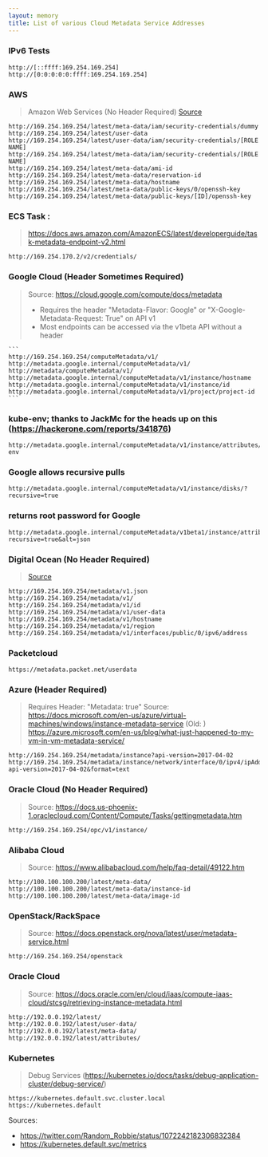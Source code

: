 ```yaml
---
layout: memory
title: List of various Cloud Metadata Service Addresses
---
```


### IPv6 Tests

    http://[::ffff:169.254.169.254]
    http://[0:0:0:0:0:ffff:169.254.169.254]

### AWS 

> Amazon Web Services (No Header Required) [Source](http://docs.aws.amazon.com/AWSEC2/latest/UserGuide/ec2-instance-metadata.html#instancedata-data-categories)

    http://169.254.169.254/latest/meta-data/iam/security-credentials/dummy
    http://169.254.169.254/latest/user-data
    http://169.254.169.254/latest/user-data/iam/security-credentials/[ROLE NAME]
    http://169.254.169.254/latest/meta-data/iam/security-credentials/[ROLE NAME]
    http://169.254.169.254/latest/meta-data/ami-id
    http://169.254.169.254/latest/meta-data/reservation-id
    http://169.254.169.254/latest/meta-data/hostname
    http://169.254.169.254/latest/meta-data/public-keys/0/openssh-key
    http://169.254.169.254/latest/meta-data/public-keys/[ID]/openssh-key

### ECS Task : 
> https://docs.aws.amazon.com/AmazonECS/latest/developerguide/task-metadata-endpoint-v2.html

    http://169.254.170.2/v2/credentials/

### Google Cloud (Header Sometimes Required)
> Source:  https://cloud.google.com/compute/docs/metadata
>  - Requires the header "Metadata-Flavor: Google" or "X-Google-Metadata-Request: True" on API v1
>  - Most endpoints can be accessed via the v1beta API without a header

    ```  
    http://169.254.169.254/computeMetadata/v1/
    http://metadata.google.internal/computeMetadata/v1/
    http://metadata/computeMetadata/v1/
    http://metadata.google.internal/computeMetadata/v1/instance/hostname
    http://metadata.google.internal/computeMetadata/v1/instance/id
    http://metadata.google.internal/computeMetadata/v1/project/project-id
    ```
    
### kube-env; thanks to JackMc for the heads up on this (https://hackerone.com/reports/341876)
    http://metadata.google.internal/computeMetadata/v1/instance/attributes/kube-env

### Google allows recursive pulls 
    http://metadata.google.internal/computeMetadata/v1/instance/disks/?recursive=true

### returns root password for Google
    http://metadata.google.internal/computeMetadata/v1beta1/instance/attributes/?recursive=true&alt=json

### Digital Ocean (No Header Required)
> [Source](https://developers.digitalocean.com/documentation/metadata/)

    http://169.254.169.254/metadata/v1.json
    http://169.254.169.254/metadata/v1/ 
    http://169.254.169.254/metadata/v1/id   
    http://169.254.169.254/metadata/v1/user-data
    http://169.254.169.254/metadata/v1/hostname
    http://169.254.169.254/metadata/v1/region   
    http://169.254.169.254/metadata/v1/interfaces/public/0/ipv6/address

### Packetcloud
    https://metadata.packet.net/userdata

### Azure (Header Required)
> Requires Header: "Metadata: true"
Source: https://docs.microsoft.com/en-us/azure/virtual-machines/windows/instance-metadata-service
(Old: ) https://azure.microsoft.com/en-us/blog/what-just-happened-to-my-vm-in-vm-metadata-service/

    http://169.254.169.254/metadata/instance?api-version=2017-04-02
    http://169.254.169.254/metadata/instance/network/interface/0/ipv4/ipAddress/0/publicIpAddress?api-version=2017-04-02&format=text

### Oracle Cloud (No Header Required)
> Source: https://docs.us-phoenix-1.oraclecloud.com/Content/Compute/Tasks/gettingmetadata.htm
    
    http://169.254.169.254/opc/v1/instance/

### Alibaba Cloud
> Source: https://www.alibabacloud.com/help/faq-detail/49122.htm

    http://100.100.100.200/latest/meta-data/
    http://100.100.100.200/latest/meta-data/instance-id
    http://100.100.100.200/latest/meta-data/image-id

### OpenStack/RackSpace 
> Source: https://docs.openstack.org/nova/latest/user/metadata-service.html

    http://169.254.169.254/openstack	 

### Oracle Cloud
> Source:  https://docs.oracle.com/en/cloud/iaas/compute-iaas-cloud/stcsg/retrieving-instance-metadata.html

    http://192.0.0.192/latest/
    http://192.0.0.192/latest/user-data/
    http://192.0.0.192/latest/meta-data/
    http://192.0.0.192/latest/attributes/

### Kubernetes
> Debug Services (https://kubernetes.io/docs/tasks/debug-application-cluster/debug-service/)

    https://kubernetes.default.svc.cluster.local
    https://kubernetes.default

Sources: 
- https://twitter.com/Random_Robbie/status/1072242182306832384
- https://kubernetes.default.svc/metrics

